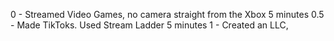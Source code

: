 0 - Streamed Video Games, no camera straight from the Xbox
	5 minutes
0.5 - Made TikToks. Used Stream Ladder
	5 minutes
1 - Created an LLC, 